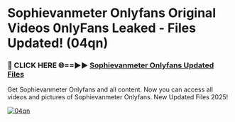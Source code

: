 # Sophievanmeter Onlyfans Original Videos 0nlyFans Leaked - Files Updated! (04qn)

<h3>🔴 CLICK HERE 🌐==►► <a href="https://tinyurl.com/ehrbuxhb" rel="nofollow">Sophievanmeter Onlyfans Updated Files</a></h3>

Get Sophievanmeter Onlyfans and all content. Now you can access all videos and pictures of Sophievanmeter Onlyfans. New Updated Files 2025!

[![04qn](https://i.imgur.com/lVYEuWS.gif)](https://tinyurl.com/ehrbuxhb)
